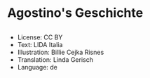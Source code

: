 # Agostino's Geschichte

##

##

##

##

##

##

##

##

##
* License: CC BY
* Text: LIDA Italia
* Illustration: Billie Cejka Risnes
* Translation: Linda Gerisch
* Language: de
